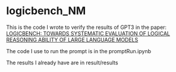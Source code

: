 # logicbench_NM
This is the code I wrote to verify the results of GPT3 in the paper: 
[LOGICBENCH: TOWARDS SYSTEMATIC EVALUATION OF LOGICAL REASONING ABILITY OF LARGE LANGUAGE MODELS](https://openreview.net/pdf?id=71kocBuhNO)

The code I use to run the prompt is in the promptRun.ipynb 

The results I already have are in result/results
